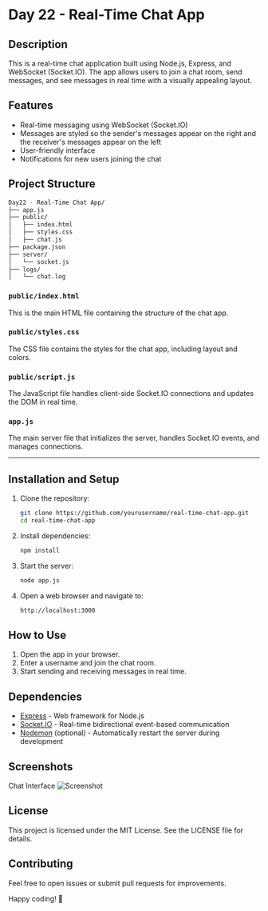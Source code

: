 # Day 22 - Real-Time Chat App

## Description

This is a real-time chat application built using Node.js, Express, and WebSocket (Socket.IO). The app allows users to join a chat room, send messages, and see messages in real time with a visually appealing layout.

## Features

- Real-time messaging using WebSocket (Socket.IO)
- Messages are styled so the sender's messages appear on the right and the receiver's messages appear on the left
- User-friendly interface
- Notifications for new users joining the chat

## Project Structure

```bash
Day22 - Real-Time Chat App/
├── app.js
├── public/
│   ├── index.html
│   ├── styles.css
│   ├── chat.js
├── package.json
├── server/
│   └── socket.js
├── logs/
│   └── chat.log
```


### `public/index.html`

This is the main HTML file containing the structure of the chat app.

### `public/styles.css`

The CSS file contains the styles for the chat app, including layout and colors.

### `public/script.js`

The JavaScript file handles client-side Socket.IO connections and updates the DOM in real time.

### `app.js`

The main server file that initializes the server, handles Socket.IO events, and manages connections.

---

## Installation and Setup

1. Clone the repository:

   ```bash
   git clone https://github.com/yourusername/real-time-chat-app.git
   cd real-time-chat-app

2. Install dependencies:
     ```bash
    npm install
     ```
3. Start the server:
    ```bash
    node app.js
    ```
4. Open a web browser and navigate to:
    ```bash
    http://localhost:3000
    ```

## How to Use
1. Open the app in your browser.
2. Enter a username and join the chat room.
3. Start sending and receiving messages in real time.

## Dependencies
- [Express](https://expressjs.com/) - Web framework for Node.js
- [Socket.IO](https://socket.io/) - Real-time bidirectional event-based communication
- [Nodemon](https://www.npmjs.com/package/nodemon) (optional) - Automatically restart the server during development

## Screenshots
Chat Interface
![Screenshot](https://github.com/edimonndi/NodeJS-Learning-Projects/tree/main/Day22%20-%20Real-Time%20Chat%20App/chatscrshot.PNG)

## License
This project is licensed under the MIT License. See the LICENSE file for details.

## Contributing
Feel free to open issues or submit pull requests for improvements.

Happy coding! 🎉
